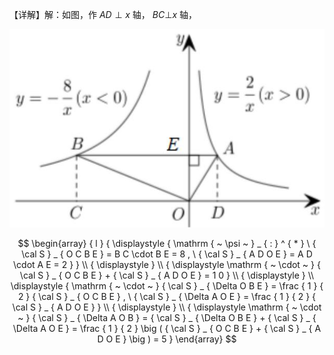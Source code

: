 【详解】解：如图，作 $A D \perp x$ 轴， $B C \bot x$ 轴，

![](<../../qs_image_DB/专题1-4_一文搞定反比例函数7个模型，13类题型（解析版）_/d483a5e7fb3556e324c52e08eaf2908bc43393b497a389530a1b724fccae5cd2.jpg>)

$$
\begin{array} { l } { \displaystyle { \mathrm {  ~ \psi ~ } _ { : } ^ { * } \ { \cal S } _ { O C B E } = B C \cdot B E = 8 , \ { \cal S } _ { A D O E } = A D \cdot A E = 2 } } \\ { \displaystyle } \\ { \displaystyle \mathrm {  ~ \cdot ~ } { \cal S } _ { O C B E } + { \cal S } _ { A D O E } = 1 0 } \\ { \displaystyle } \\  \displaystyle { \mathrm {  ~ \cdot ~ } { \cal S } _ { \Delta O B E } = \frac { 1 } { 2 } { \cal S } _ { O C B E } , \ { \cal S } _ { \Delta A O E } = \frac { 1 } { 2 } { \cal S } _ { A D O E } } \\ { \displaystyle } \\ { \displaystyle \mathrm {  ~ \cdot ~ } { \cal S } _ { \Delta A O B } = { \cal S } _ { \Delta O B E } + { \cal S } _ { \Delta A O E } = \frac { 1 } { 2 } \big ( { \cal S } _ { O C B E } + { \cal S } _ { A D O E } \big ) = 5 } \end{array}
$$
